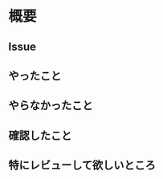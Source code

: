 # 概要

## Issue

<!-- 関連する Issue 番号 -->

## やったこと

<!-- やったことを列挙してください -->

## やらなかったこと

<!-- 原則として、やらなかったことは issue 化してください -->

## 確認したこと

<!-- 確認したことを列挙してください -->

## 特にレビューして欲しいところ

<!--

## チェックリスト

すべての PR で確認すべきことがあればチェックリストとして記載する

- [ ] （例）リリース時に手作業が必要

-->
